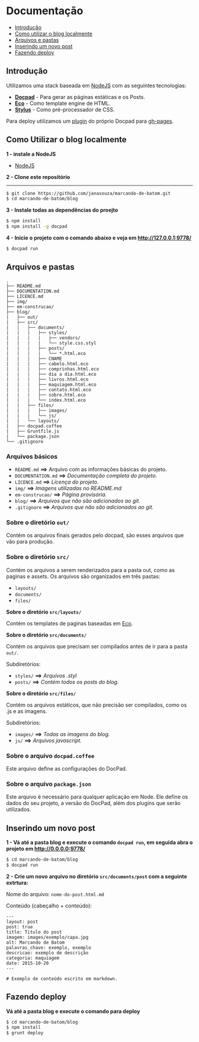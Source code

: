 # Documentação

- [Introdução](#introducao)
- [Como utilizar o blog localmente](#como-utilizar-o-blog-localmente)
- [Arquivos e pastas](#arquivos-e-pastas)
- [Inserindo um novo post](#inserindo-um-novo-post)
- [Fazendo deploy](#fazendo-deploy)

## Introdução
Utilizamos uma stack baseada em [NodeJS](https://nodejs.org/en/) com as seguintes tecnologias:

- **[Docpad](http://docpad.org/)** - Para gerar as páginas estáticas e os Posts.
- **[Eco](https://github.com/docpad/docpad-plugin-eco)** - Como template engine de HTML.
- **[Stylus](https://www.npmjs.com/package/docpad-plugin-stylus)** - Como pré-processador de CSS.

Para deploy utilizamos um [plugin](https://github.com/docpad/docpad-plugin-ghpages) do próprio Docpad para [gh-pages](https://pages.github.com/).

## Como Utilizar o blog localmente

**1 - instale a NodeJS**

- [NodeJS](https://nodejs.org/en/)

**2 - Clone este repositório**

****
```sh
$ git clone https://github.com/janasouza/marcando-de-batom.git
$ cd marcando-de-batom/blog
```

**3 - Instale todas as dependências do proejto**
```sh
$ npm install
$ npm install -g docpad
```

**4 - Inicie o projeto com o comando abaixo e veja em  http://127.0.0.1:9778/**
```sh
$ docpad run
```

## Arquivos e pastas
	.
	├── README.md
	├── DOCUMENTATION.md
	├── LICENCE.md
	├── img/
	├── em-construcao/
	├── blog/
	|   ├── out/
	|   ├── src/
	|   |   ├── documents/
	|   |   |   ├── styles/
	|   |   |   |   ├── vendors/
	|   |   |   |   └── style.css.styl
	|   |   |   ├── posts/
	|   |   |   |   └── *.html.eco
	|   |   |   ├── CNAME
	|   |   |   ├── cabelo.html.eco
	|   |   |   ├── comprinhas.html.eco
	|   |   |   ├── dia a dia.html.eco
	|   |   |   ├── livros.html.eco
	|   |   |   ├── maquiagem.html.eco
	|   |   |   ├── contato.html.eco
	|   |   |   ├── sobre.html.eco
	|   |   |   └── index.html.eco
	|   |   ├── files/
	|   |   |   ├── images/
	|   |   |   └── js/
	|   |   └── layouts/
	|   ├── docpad.coffee
	|   ├── Gruntfile.js
	|   └── package.json
	└── .gitignore

### Arquivos básicos

- `README.md` **==>** Arquivo com as informações básicas do projeto.
- `DOCUMENTATION.md` **==>** *Documentação completa do projeto.*
- `LICENCE.md` **==>** *Licença do projeto.*
- `img/` **==>** *Imagens utilizadas no README.md*
- `em-construcao/` **==>** *Página provisória.*
- `blog/` **==>** *Arquivos que não são adicionados ao git.*
- `.gitignore` **==>** *Arquivos que não são adicionados ao git.*

### Sobre o diretório `out/`

Contém os arquivos finais gerados pelo docpad, são esses arquivos que vão para produção.

### Sobre o diretório `src/`

Contém os arquivos a serem renderizados para a pasta out, como as paginas e assets. Os arquivos são organizados em três pastas:

- `layouts/`
- `documents/`
- `files/`

**Sobre o diretório `src/layouts/`**

Contém os templates de paginas baseadas em [Eco](https://github.com/docpad/docpad-plugin-eco).

**Sobre o diretório `src/documents/`**

Contém os arquivos que precisam ser compilados antes de ir para a pasta `out/`.

Subdiretórios:

- `styles/` **==>** *Arquivos .styl*
- `posts/` **==>** *Contém todos os posts do blog.*

**Sobre o diretório `src/files/`**

Contém os arquivos estáticos, que não precisão ser compilados, como os .js e as imagens.

Subdiretórios:

- `images/` **==>** *Todas as imagens do blog.*
- `js/` **==>** *Arquivos javascript.*

### Sobre o arquivo `docpad.coffee`

Este arquivo define as configurações do DocPad.

### Sobre o arquivo `package.json`

Este arquivo é necessário para qualquer aplicação em Node. Ele define os dados do seu projeto, a versão do DocPad, além dos plugins que serão utilizados.

## Inserindo um novo post

**1 - Vá até a pasta blog e execute o comando `docpad run`, em seguida abra o projeto em http://0.0.0.0:9778/**
```sh
$ cd marcando-de-batom/blog
$ docpad run
```

**2 - Crie um novo arquivo no diretório `src/documents/post` com a seguinte extrtura:**

Nome do arquivo: `nome-do-post.html.md`

Conteúdo (cabeçalho + conteúdo):

	---
	layout: post
	post: true
	title: Titulo do post
	imagem: images/exemplo/capa.jpg
	alt: Marcando de Batom
	palavras_chave: exemplo, exemplo
	descricao: exemplo de descrição
	categoria: maquiagem
	date: 2015-10-20
	---

	# Exemplo de conteúdo escrito em markdown.

## Fazendo deploy

**Vá até a pasta blog e execute o comando para deploy**

```sh
$ cd marcando-de-batom/blog
$ npm install
$ grunt deploy
```
